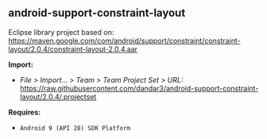 ## android-support-constraint-layout

Eclipse library project based on:<br/>
https://maven.google.com/com/android/support/constraint/constraint-layout/2.0.4/constraint-layout-2.0.4.aar

**Import:**
- _File > Import... > Team > Team Project Set > URL:_<br/>
  https://raw.githubusercontent.com/dandar3/android-support-constraint-layout/2.0.4/.projectset

**Requires:**
- `Android 9 (API 28) SDK Platform`